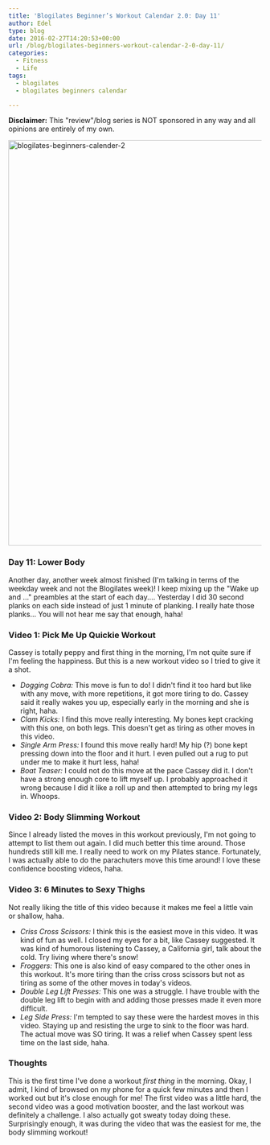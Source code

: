 ```yaml
---
title: 'Blogilates Beginner’s Workout Calendar 2.0: Day 11'
author: Edel
type: blog
date: 2016-02-27T14:20:53+00:00
url: /blog/blogilates-beginners-workout-calendar-2-0-day-11/
categories:
  - Fitness
  - Life
tags:
  - blogilates
  - blogilates beginners calendar

---
```

**Disclaimer:** This "review"/blog series is NOT sponsored in any way and all opinions are entirely of my own.

<a href="http://erzadel.net/blog/wp-content/uploads/2016/02/blogilates-beginners-calender-2.png" rel="attachment wp-att-11076"><img src="http://erzadel.net/blog/wp-content/uploads/2016/02/blogilates-beginners-calender-2-1024x806.png" alt="blogilates-beginners-calender-2" width="1024" height="806" class="alignnone size-large wp-image-11076" srcset="http://erzadel.net/blog/wp-content/uploads/2016/02/blogilates-beginners-calender-2-1024x806.png 1024w, http://erzadel.net/blog/wp-content/uploads/2016/02/blogilates-beginners-calender-2-300x236.png 300w, http://erzadel.net/blog/wp-content/uploads/2016/02/blogilates-beginners-calender-2-768x604.png 768w" sizes="(max-width: 1024px) 100vw, 1024px" /></a>

### Day 11: Lower Body

Another day, another week almost finished (I'm talking in terms of the weekday week and not the Blogilates week)! I keep mixing up the "Wake up and ..." preambles at the start of each day.... Yesterday I did 30 second planks on each side instead of just 1 minute of planking. I really hate those planks... You will not hear me say that enough, haha!

### Video 1: Pick Me Up Quickie Workout

Cassey is totally peppy and first thing in the morning, I'm not quite sure if I'm feeling the happiness. But this is a new workout video so I tried to give it a shot.

<div class="flex-video">
</div>

  * _Dogging Cobra:_ This move is fun to do! I didn't find it too hard but like with any move, with more repetitions, it got more tiring to do. Cassey said it really wakes you up, especially early in the morning and she is right, haha.
  * _Clam Kicks:_ I find this move really interesting. My bones kept cracking with this one, on both legs. This doesn't get as tiring as other moves in this video.
  * _Single Arm Press:_ I found this move really hard! My hip (?) bone kept pressing down into the floor and it hurt. I even pulled out a rug to put under me to make it hurt less, haha!
  * _Boat Teaser:_ I could not do this move at the pace Cassey did it. I don't have a strong enough core to lift myself up. I probably approached it wrong because I did it like a roll up and then attempted to bring my legs in. Whoops.

### Video 2: Body Slimming Workout

Since I already listed the moves in this workout previously, I'm not going to attempt to list them out again. I did much better this time around. Those hundreds still kill me. I really need to work on my Pilates stance. Fortunately, I was actually able to do the parachuters move this time around! I love these confidence boosting videos, haha.

<div class="flex-video">
</div>

### Video 3: 6 Minutes to Sexy Thighs

Not really liking the title of this video because it makes me feel a little vain or shallow, haha.

<div class="flex-video">
</div>

  * _Criss Cross Scissors:_ I think this is the easiest move in this video. It was kind of fun as well. I closed my eyes for a bit, like Cassey suggested. It was kind of humorous listening to Cassey, a California girl, talk about the cold. Try living where there's snow!
  * _Froggers:_ This one is also kind of easy compared to the other ones in this workout. It's more tiring than the criss cross scissors but not as tiring as some of the other moves in today's videos.
  * _Double Leg Lift Presses:_ This one was a struggle. I have trouble with the double leg lift to begin with and adding those presses made it even more difficult.
  * _Leg Side Press:_ I'm tempted to say these were the hardest moves in this video. Staying up and resisting the urge to sink to the floor was hard. The actual move was SO tiring. It was a relief when Cassey spent less time on the last side, haha.

### Thoughts

This is the first time I've done a workout _first thing_ in the morning. Okay, I admit, I kind of browsed on my phone for a quick few minutes and then I worked out but it's close enough for me! The first video was a little hard, the second video was a good motivation booster, and the last workout was definitely a challenge. I also actually got sweaty today doing these. Surprisingly enough, it was during the video that was the easiest for me, the body slimming workout!


